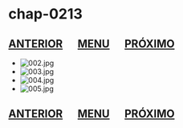 # chap-0213
## [ANTERIOR](/chap-0212/readme.md)&nbsp;&nbsp;&nbsp;&nbsp;&nbsp;&nbsp;[MENU](/readme.md)&nbsp;&nbsp;&nbsp;&nbsp;&nbsp;&nbsp;[PRÓXIMO](/chap-0214/readme.md)
 - ![002.jpg](002.jpg)
- ![003.jpg](003.jpg)
- ![004.jpg](004.jpg)
- ![005.jpg](005.jpg)
## [ANTERIOR](/chap-0212/readme.md)&nbsp;&nbsp;&nbsp;&nbsp;&nbsp;&nbsp;[MENU](/readme.md)&nbsp;&nbsp;&nbsp;&nbsp;&nbsp;&nbsp;[PRÓXIMO](/chap-0214/readme.md)

